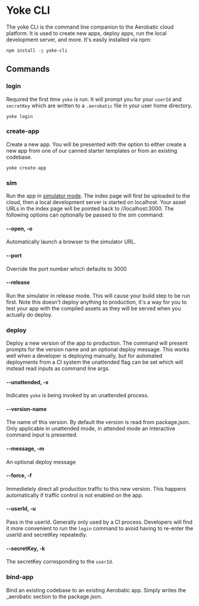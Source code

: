 # Yoke CLI

The yoke CLI is the command line companion to the Aerobatic cloud platform. It is used to create new apps, deploy apps, run the local development server, and more. It's easily installed via npm:

```bash
npm install -g yoke-cli
```

## Commands

### login
Required the first time `yoke` is run. It will prompt you for your `userId` and `secretKey` which are written to a `.aerobatic` file in your user home directory. 

```
yoke login
```

### create-app
Create a new app. You will be presented with the option to either create a new app from one of our canned starter templates or from an existing codebase. 

```
yoke create-app
```

### sim
Run the app in [simulator mode](/docs/simulator-mode). The index page will first be uploaded to the cloud, then a local development server is started on localhost. Your asset URLs in the index page will be pointed back to //localhost:3000. The following options can optionally be passed to the sim command:

#### --open, -o
Automatically launch a browser to the simulator URL.

#### --port
Override the port number which defaults to 3000

#### --release
Run the simulator in release mode. This will cause your build step to be run first. Note this doesn't deploy anything to production, it's a way for you to test your app with the compiled assets as they will be served when you actually do deploy.

### deploy
Deploy a new version of the app to production. The command will present prompts for the version name and an optional deploy message. This works well when a developer is deploying manually, but for automated deployments from a CI system the unattended flag can be set which will instead read inputs as command line args.

#### --unattended, -x
Indicates `yoke` is being invoked by an unattended process.

#### --version-name
The name of this version. By default the version is read from package.json. Only applicable in unattended mode, in attended mode an interactive command input is presented.

#### --message, -m
An optional deploy message

#### --force, -f
Immedietely direct all production traffic to this new version. This happens automatically if traffic control is not enabled on the app.

#### --userId, -u
Pass in the userId. Generally only used by a CI process. Developers will find it more convenient to run the `login` command to avoid having to re-enter the userId and secretKey repeatedly.

#### --secretKey, -k
The secretKey corresponding to the `userId`.

### bind-app
Bind an existing codebase to an existing Aerobatic app. Simply writes the _aerobatic section to the package.json.










